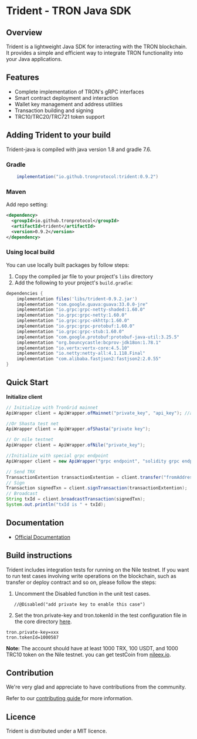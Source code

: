 # Trident - TRON Java SDK

## Overview

Trident is a lightweight Java SDK for interacting with the TRON blockchain. It provides a simple and efficient way to integrate TRON functionality into your Java applications.

## Features

- Complete implementation of TRON's gRPC interfaces
- Smart contract deployment and interaction
- Wallet key management and address utilities
- Transaction building and signing
- TRC10/TRC20/TRC721 token support

## Adding Trident to your build

Trident-java is compiled with java version 1.8 and gradle 7.6.

### Gradle

```groovy
    implementation("io.github.tronprotocol:trident:0.9.2")
```

### Maven

Add repo setting:

```xml
<dependency>
  <groupId>io.github.tronprotocol</groupId>
  <artifactId>trident</artifactId>
  <version>0.9.2</version>
</dependency>
```

### Using local build

You can use locally built packages by follow steps:

1. Copy the compiled jar file to your project's `libs` directory
2. Add the following to your project's `build.gradle`:
```groovy
dependencies {
    implementation files('libs/trident-0.9.2.jar')
    implementation "com.google.guava:guava:33.0.0-jre"
    implementation "io.grpc:grpc-netty-shaded:1.60.0"
    implementation "io.grpc:grpc-netty:1.60.0"
    implementation "io.grpc:grpc-okhttp:1.60.0"
    implementation "io.grpc:grpc-protobuf:1.60.0"
    implementation "io.grpc:grpc-stub:1.60.0"
    implementation "com.google.protobuf:protobuf-java-util:3.25.5"
    implementation "org.bouncycastle:bcprov-jdk18on:1.78.1"
    implementation "io.vertx:vertx-core:4.5.10"
    implementation "io.netty:netty-all:4.1.118.Final"
    implementation "com.alibaba.fastjson2:fastjson2:2.0.55"
}
```

## Quick Start

**Initialize client**
```java
// Initialize with TronGrid mainnet 
ApiWrapper client = ApiWrapper.ofMainnet("private_key", "api_key"); //api_key from TronGrid

//Or Shasta test net 
ApiWrapper client = ApiWrapper.ofShasta("private key");

// Or nile testnet
ApiWrapper client = ApiWrapper.ofNile("private_key");

//Initialize with special grpc endpoint
ApiWrapper client = new ApiWrapper("grpc endpoint", "solidity grpc endpoint", "private_key");

// Send TRX
TransactionExtention transactionExtention = client.transfer("fromAddress", "toAddress", 100_000_000L); //100TRX
// Sign
Transaction signedTxn = client.signTransaction(transactionExtention);
// Broadcast
String txId = client.broadcastTransaction(signedTxn);
System.out.println("txId is " + txId);
```

## Documentation

- [Official Documentation](https://developers.tron.network/docs/trident-java)


## Build instructions
Trident includes integration tests for running on the Nile testnet. If you want to run test cases involving write operations on the blockchain, such as transfer or deploy contract and so on, please follow the steps:

1. Uncomment the Disabled function in the unit test cases.
```
   //@Disabled("add private key to enable this case")
```
2. Set the tron.private-key and tron.tokenId in the test configuration file in the core directory [here](trident-java/core/src/test/resources/application-test.properties).


``` 
tron.private-key=xxx
tron.tokenId=1000587
```

**Note:** The account should have at least 1000 TRX, 100 USDT, and 1000 TRC10 token on the Nile testnet. you can get testCoin from [nileex.io](https://nileex.io/join/getJoinPage).

## Contribution

We're very glad and appreciate to have contributions from the community.

Refer to our [contributing guide ](CONTRIBUTING.md)for more information.

## Licence

Trident is distributed under a MIT licence.
